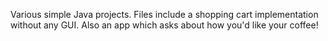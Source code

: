 Various simple Java projects. Files include a shopping cart implementation without any GUI. Also an app which asks about how you'd like your coffee!
